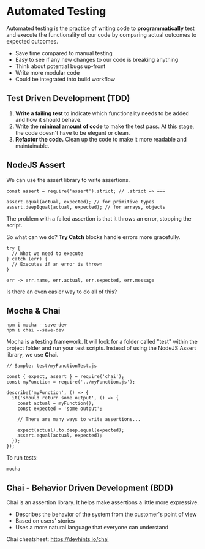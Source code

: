 # Automated Testing
Automated testing is the practice of writing code to **programmatically** test and execute the functionality of our code by comparing actual outcomes to expected outcomes.
- Save time compared to manual testing
- Easy to see if any new changes to our code is breaking anything
- Think about potential bugs up-front
- Write more modular code
- Could be integrated into build workflow

## Test Driven Development (TDD)
1. **Write a failing test** to indicate which functionality needs to be added and how it should behave.
2. Write the **minimal amount of code** to make the test pass. At this stage, the code doesn't have to be elegant or clean.
3. **Refactor the code.** Clean up the code to make it more readable and maintainable.

## NodeJS Assert
We can use the assert library to write assertions.
```
const assert = require('assert').strict; // .strict => ===

assert.equal(actual, expected); // for primitive types
assert.deepEqual(actual, expected); // for arrays, objects
```
The problem with a failed assertion is that it throws an error, stopping the script.

So what can we do? **Try Catch** blocks handle errors more gracefully.
```
try {
  // What we need to execute
} catch (err) {
  // Executes if an error is thrown
}

err -> err.name, err.actual, err.expected, err.message
```
Is there an even easier way to do all of this?

## Mocha & Chai
```
npm i mocha --save-dev
npm i chai --save-dev 
```
Mocha is a testing framework. It will look for a folder called "test" within the project folder and run your test scripts. Instead of using the NodeJS Assert library, we use **Chai**.
```
// Sample: test/myFunctionTest.js

const { expect, assert } = require('chai');
const myFunction = require('../myFunction.js');

describe('myFunction', () => {
  it('should return some output', () => {
    const actual = myFunction();
    const expected = 'some output';

    // There are many ways to write assertions...

    expect(actual).to.deep.equal(expected);
    assert.equal(actual, expected);
  });
});
```
To run tests:
```
mocha
```

## Chai - Behavior Driven Development (BDD)
Chai is an assertion library. It helps make assertions a little more expressive.
- Describes the behavior of the system from the customer's point of view
- Based on users' stories
- Uses a more natural language that everyone can understand

Chai cheatsheet: https://devhints.io/chai